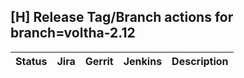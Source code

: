 [H] Release Tag/Branch actions for branch=voltha-2.12
-----------------------------------------------------

| Status | Jira | Gerrit | Jenkins | Description |
| ------ | ---- | ------ | ------- | ----------- |
